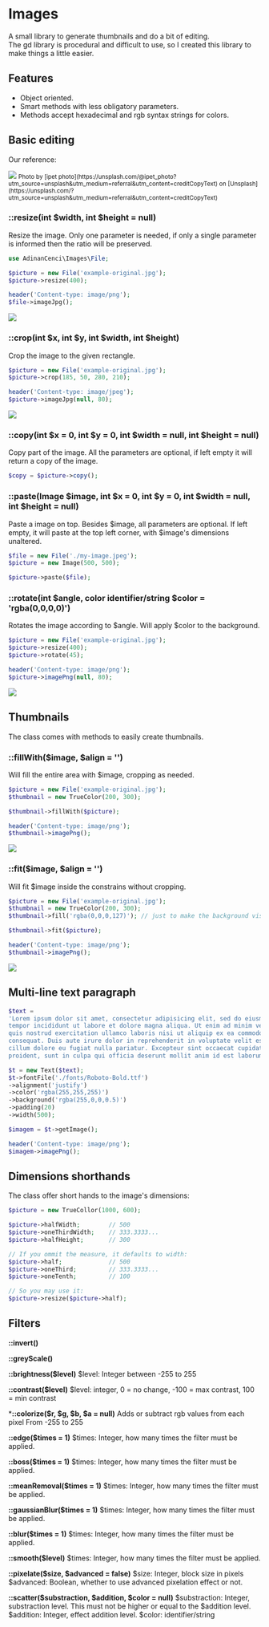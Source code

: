 # Images

A small library to generate thumbnails and do a bit of editing.  
The gd library is procedural and difficult to use, so I created this library to make things a little easier.



## Features

- Object oriented.
- Smart methods with less obligatory parameters.
- Methods accept hexadecimal and rgb syntax strings for colors.



## Basic editing

Our reference: 

<img src="example-original.jpg" style="max-width: 100%" />
<small>Photo by [ipet photo](https://unsplash.com/@ipet_photo?utm_source=unsplash&utm_medium=referral&utm_content=creditCopyText) on [Unsplash](https://unsplash.com/?utm_source=unsplash&utm_medium=referral&utm_content=creditCopyText)</small>



### ::resize(int $width, int $height = null)

Resize the image. Only one parameter is needed, if only a single parameter is informed then the ratio will be preserved.

```php
use AdinanCenci\Images\File;

$picture = new File('example-original.jpg');
$picture->resize(400);

header('Content-type: image/png');
$file->imageJpg();
```

<img src="example-resized.jpg" style="max-width: 100%" />



### ::crop(int $x, int $y, int $width, int $height)

Crop the image to the given rectangle.

```php
$picture = new File('example-original.jpg');
$picture->crop(185, 50, 280, 210);

header('Content-type: image/jpeg');
$picture->imageJpg(null, 80);
```

<img src="example-croped.jpg" style="max-width: 100%" />





### ::copy(int $x = 0, int $y = 0, int $width = null, int $height = null)

Copy part of the image. All the parameters are optional, if left empty it will return a copy of the image.

```php
$copy = $picture->copy();
```




### ::paste(Image $image, int $x = 0, int $y = 0, int $width = null, int $height = null)

Paste a image on top. Besides $image, all parameters are optional. If left empty, it will paste at the top left corner, with $image's dimensions unaltered.

```php
$file = new File('./my-image.jpeg');
$picture = new Image(500, 500);

$picture->paste($file);
```



### ::rotate(int $angle, color identifier/string $color = 'rgba(0,0,0,0)')

Rotates the image according to $angle. Will apply $color to the background.

```php
$picture = new File('example-original.jpg');
$picture->resize(400);
$picture->rotate(45);

header('Content-type: image/png');
$picture->imagePng(null, 80);

```

<img src="example-rotate.png" style="max-width: 100%" />

## Thumbnails

The class comes with methods to easily create thumbnails.

### ::fillWith($image, $align = '')

Will fill the entire area with $image, cropping as needed.

```php
$picture = new File('example-original.jpg');
$thumbnail = new TrueColor(200, 300);

$thumbnail->fillWith($picture);

header('Content-type: image/png');
$thumbnail->imagePng();
```

<img src="example-fill.jpg" style="max-width: 100%" />



### ::fit($image, $align = '')

Will fit $image inside the constrains without cropping. 

```php
$picture = new File('example-original.jpg');
$thumbnail = new TrueColor(200, 300);
$thumbnail->fill('rgba(0,0,0,127)'); // just to make the background visible

$thumbnail->fit($picture);

header('Content-type: image/png');
$thumbnail->imagePng();
```

<img src="example-fit.png" style="max-width: 100%" />



## Multi-line text paragraph

```php
$text =
'Lorem ipsum dolor sit amet, consectetur adipisicing elit, sed do eiusmod
tempor incididunt ut labore et dolore magna aliqua. Ut enim ad minim veniam,
quis nostrud exercitation ullamco laboris nisi ut aliquip ex ea commodo
consequat. Duis aute irure dolor in reprehenderit in voluptate velit esse
cillum dolore eu fugiat nulla pariatur. Excepteur sint occaecat cupidatat non
proident, sunt in culpa qui officia deserunt mollit anim id est laborum.';

$t = new Text($text);
$t->fontFile('./fonts/Roboto-Bold.ttf')
->alignment('justify')
->color('rgba(255,255,255)')
->background('rgba(255,0,0,0.5)')
->padding(20)
->width(500);

$imagem = $t->getImage();

header('Content-type: image/png');
$imagem->imagePng();
```



## Dimensions shorthands

The class offer short hands to the image's dimensions:

```php
$picture = new TrueCollor(1000, 600);

$picture->halfWidth;     	// 500
$picture->oneThirdWidth;	// 333.3333...
$picture->halfHeight;   	// 300

// If you ommit the measure, it defaults to width:
$picture->half;  			// 500
$picture->oneThird;			// 333.3333...
$picture->oneTenth;  		// 100

// So you may use it:
$picture->resize($picture->half);
```



## Filters

**::invert()**

**::greyScale()**

**::brightness($level)**
$level: Integer between -255 to 255

**::contrast($level)**
$level: integer, 0 = no change, -100 = max contrast, 100  = min contrast

***::colorize($r, $g, $b, $a = null)**
Adds or subtract rgb values from each pixel
From -255 to 255

**::edge($times = 1)**
$times: Integer, how many times the filter must be applied.

**::boss($times = 1)**
$times: Integer, how many times the filter must be applied.

**::meanRemoval($times = 1)**
$times: Integer, how many times the filter must be applied.

**::gaussianBlur($times = 1)**
$times: Integer, how many times the filter must be applied.

**::blur($times = 1)**
$times: Integer, how many times the filter must be applied.

**::smooth($level)**
$times: Integer, how many times the filter must be applied.

**::pixelate($size, $advanced = false)**
$size: Integer, block size in pixels
$advanced: Boolean, whether to use advanced pixelation effect or not.

**::scatter($substraction, $addition, $color = null)**
$substraction: Integer, substraction level. This must not be higher or equal to the $addition level.
$addition: Integer, effect addition level.
$color: identifier/string